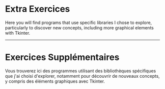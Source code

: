 # Extra Exercices

Here you will find programs that use specific libraries I chose to explore, particularly to discover new concepts, including more graphical elements with Tkinter.

---

# Exercices Supplémentaires

Vous trouverez ici des programmes utilisant des bibliothèques spécifiques que j'ai choisi d'explorer, notamment pour découvrir de nouveaux concepts, y compris des éléments graphiques avec Tkinter.
